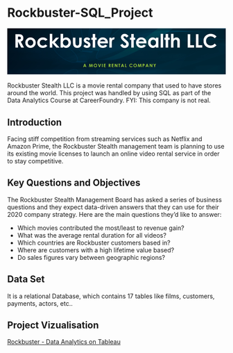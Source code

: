 # Rockbuster-SQL_Project

![RB Logo](https://github.com/emincerit/Rockbuster-SQL_Project/blob/48a81e54971d02463037b496ebe00e10a8af6d95/Rockbuster%20Stealth%20-%20Logo.png)

Rockbuster Stealth LLC is a movie rental company that used to have stores around the world. 
This project was handled by using SQL as part of the Data Analytics Course at CareerFoundry. FYI: This company is not real.

## Introduction

Facing stiff competition from streaming services such as Netflix and Amazon Prime,
the Rockbuster Stealth management team is planning to use its existing movie licenses to
launch an online video rental service in order to stay competitive.

## Key Questions and Objectives

The Rockbuster Stealth Management Board has asked a series of business questions and
they expect data-driven answers that they can use for their 2020 company strategy. Here are
the main questions they’d like to answer:
- Which movies contributed the most/least to revenue gain?
- What was the average rental duration for all videos?
- Which countries are Rockbuster customers based in?
- Where are customers with a high lifetime value based?
- Do sales figures vary between geographic regions?

## Data Set

It is a relational Database, which contains 17 tables like films, customers, payments, actors, etc..

## Project Vizualisation

[Rockbuster - Data Analytics on Tableau](https://public.tableau.com/app/profile/emin.cerit/viz/RockbusterDataAnalytics/RockbusterDataAnalytics?publish=yes)



